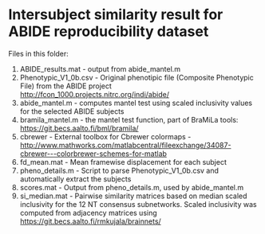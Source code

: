 # Intersubject similarity result for ABIDE reproducibility dataset #

Files in this folder:

1. ABIDE_results.mat - output from abide_mantel.m
2. Phenotypic_V1_0b.csv - Original phenotipic file (Composite Phenotypic File) from the ABIDE project http://fcon_1000.projects.nitrc.org/indi/abide/ 
3. abide_mantel.m - computes mantel test using scaled inclusivity values for the selected ABIDE subjects
4. bramila_mantel.m - the mantel test function, part of BraMiLa tools: https://git.becs.aalto.fi/bml/bramila/
5. cbrewer - External toolbox for Cbrewer colormaps - http://www.mathworks.com/matlabcentral/fileexchange/34087-cbrewer---colorbrewer-schemes-for-matlab
6. fd_mean.mat - Mean framewise displacement for each subject
7. pheno_details.m - Script to parse Phenotypic_V1_0b.csv and automatically extract the subjects 
8. scores.mat - Output from pheno_details.m, used by abide_mantel.m
9. si_median.mat - Pairwise similarity matrices based on median scaled inclusivity for the 12 NT consensus subnetworks. Scaled inclusivity was computed from adjacency matrices using https://git.becs.aalto.fi/rmkujala/brainnets/
 
